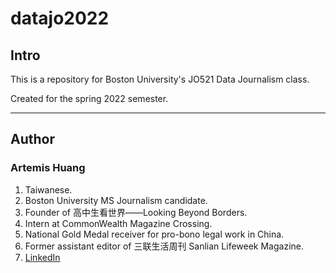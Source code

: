 # datajo2022
## Intro
This is a repository for Boston University's JO521 Data Journalism class.

Created for the spring 2022 semester.
<!-- blank line -->
----
<!-- blank line -->
## Author
### Artemis Huang
1. Taiwanese.
1. Boston University MS Journalism candidate.
1. Founder of 高中生看世界——Looking Beyond Borders.
1. Intern at CommonWealth Magazine Crossing.
1. National Gold Medal receiver for pro-bono legal work in China.
1. Former assistant editor of 三联生活周刊 Sanlian Lifeweek Magazine.
1. [LinkedIn](http://linkedin.com/in/artemis-huang/)
